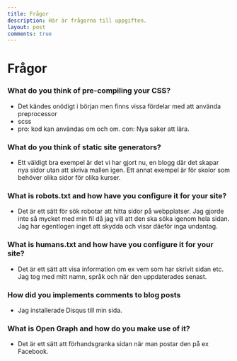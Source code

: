 ```yaml
---
title: Frågor
description: Här är frågorna till uppgiften.
layout: post
comments: true
---
```


# Frågor

### What do you think of pre-compiling your CSS?

* Det kändes onödigt i början men finns vissa fördelar med att använda preprocessor
* scss
* pro: kod kan användas om och om. con: Nya saker att lära.

### What do you think of static site generators?

* Ett väldigt bra exempel är det vi har gjort nu, en blogg där det skapar nya sidor utan att skriva mallen igen.  Ett annat exempel är för skolor som behöver olika sidor för olika kurser.

### What is robots.txt and how have you configure it for your site?

* Det är ett sätt för sök robotar att hitta sidor på webpplatser. Jag gjorde inte så mycket med min fil då jag vill att den ska söka igenom hela sidan. Jag har egentlogen inget att skydda och visar däeför inga undantag.

### What is humans.txt and how have you configure it for your site?

* Det är ett sätt att visa information om ex vem som har skrivit sidan etc. Jag tog med mitt namn, språk och när den uppdaterades senast.

### How did you implements comments to blog posts

* Jag installerade Disqus till min sida.

### What is Open Graph and how do you make use of it?

* Det är ett sätt att förhandsgranka sidan när man postar den på ex Facebook.